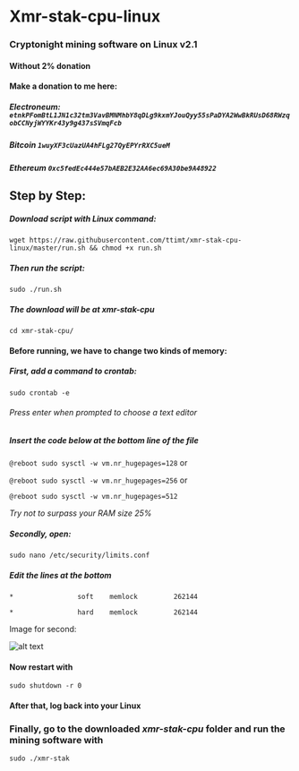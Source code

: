 # Xmr-stak-cpu-linux
### Cryptonight mining software on Linux v2.1
#### Without 2% donation

#### Make a donation to me here:
##### Electroneum: `etnkPFomBtL1JN1c32tm3VavBMNMhbY8qDLg9kxmYJouQyy55sPaDYA2WwBkRUsD68RWzqobCCNyjWYYKr43y9g437sSVmqFcb`
##### Bitcoin `1wuyXF3cUazUA4hFLg27QyEPYrRXC5ueM`
##### Ethereum `0xc5fedEc444e57bAEB2E32AA6ec69A30be9A48922`

## Step by Step:

##### Download script with Linux command: 
`wget https://raw.githubusercontent.com/ttimt/xmr-stak-cpu-linux/master/run.sh && chmod +x run.sh`

##### Then run the script:
`sudo ./run.sh`

##### The download will be at xmr-stak-cpu
`cd xmr-stak-cpu/`

#### Before running, we have to change two kinds of memory:

##### First, add a command to crontab:
`sudo crontab -e`

###### _Press enter when prompted to choose a text editor_

##### Insert the code below at the bottom line of the file
`@reboot sudo sysctl -w vm.nr_hugepages=128` or

`@reboot sudo sysctl -w vm.nr_hugepages=256` or

`@reboot sudo sysctl -w vm.nr_hugepages=512`

_Try not to surpass your RAM size 25%_

##### Secondly, open:
`sudo nano /etc/security/limits.conf`

##### Edit the lines at the bottom
`*                soft    memlock         262144`

`*                hard    memlock         262144`

Image for second:

![alt text](https://github.com/ttimt/xmr-stak-cpu-linux/raw/master/limits.PNG)

#### Now restart with 
`sudo shutdown -r 0`

#### After that, log back into your Linux

### Finally, go to the downloaded _xmr-stak-cpu_ folder and run the mining software with
`sudo ./xmr-stak`
